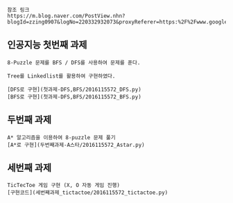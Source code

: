     
    참조 링크
    https://m.blog.naver.com/PostView.nhn?blogId=zzing0907&logNo=220332932073&proxyReferer=https:%2F%2Fwww.google.com%2F

## 인공지능 첫번째 과제
    8-Puzzle 문제를 BFS / DFS를 사용하여 문제를 푼다.

    Tree를 Linkedlist를 활용하여 구현하였다.

    [DFS로 구현](첫과제-DFS,BFS/2016115572_DFS.py)
    [BFS로 구현](첫과제-DFS,BFS/2016115572_BFS.py)

## 두번째 과제
    A* 알고리즘을 이용하여 8-puzzle 문제 풀기
    [A*로 구현](두번째과제-A스타/2016115572_Astar.py)

## 세번째 과제
    TicTecToe 게임 구현 (X, O 자동 게임 진행)
    [구현코드](세번째과제_tictactoe/2016115572_tictactoe.py)